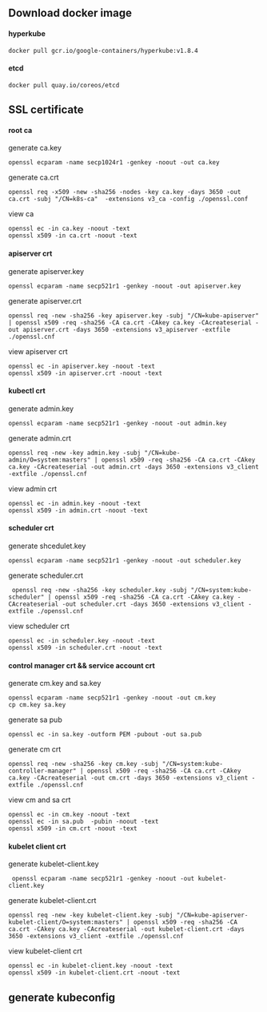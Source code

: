## Download docker image

#### hyperkube

```
docker pull gcr.io/google-containers/hyperkube:v1.8.4
```

#### etcd

```
docker pull quay.io/coreos/etcd
```


## SSL certificate


#### root ca
generate ca.key
```
openssl ecparam -name secp1024r1 -genkey -noout -out ca.key
```
generate ca.crt

```
openssl req -x509 -new -sha256 -nodes -key ca.key -days 3650 -out ca.crt -subj "/CN=k8s-ca"  -extensions v3_ca -config ./openssl.conf
```

view ca
```
openssl ec -in ca.key -noout -text
openssl x509 -in ca.crt -noout -text
```


#### apiserver crt
generate apiserver.key
```
openssl ecparam -name secp521r1 -genkey -noout -out apiserver.key
```

generate apiserver.crt
```
openssl req -new -sha256 -key apiserver.key -subj "/CN=kube-apiserver" | openssl x509 -req -sha256 -CA ca.crt -CAkey ca.key -CAcreateserial -out apiserver.crt -days 3650 -extensions v3_apiserver -extfile ./openssl.cnf
```

view apiserver crt
```
openssl ec -in apiserver.key -noout -text
openssl x509 -in apiserver.crt -noout -text
```
#### kubectl crt
generate admin.key
```
openssl ecparam -name secp521r1 -genkey -noout -out admin.key
```

generate admin.crt
```
openssl req -new -key admin.key -subj "/CN=kube-admin/O=system:masters" | openssl x509 -req -sha256 -CA ca.crt -CAkey ca.key -CAcreateserial -out admin.crt -days 3650 -extensions v3_client -extfile ./openssl.cnf
```

view admin crt
```
openssl ec -in admin.key -noout -text
openssl x509 -in admin.crt -noout -text
```

#### scheduler crt

generate shcedulet.key

```
openssl ecparam -name secp521r1 -genkey -noout -out scheduler.key
```

generate scheduler.crt

```
 openssl req -new -sha256 -key scheduler.key -subj "/CN=system:kube-scheduler" | openssl x509 -req -sha256 -CA ca.crt -CAkey ca.key -CAcreateserial -out scheduler.crt -days 3650 -extensions v3_client -extfile ./openssl.cnf
```

view scheduler crt
```
openssl ec -in scheduler.key -noout -text
openssl x509 -in scheduler.crt -noout -text
```

#### control manager crt && service account crt
generate cm.key and sa.key

```
openssl ecparam -name secp521r1 -genkey -noout -out cm.key
cp cm.key sa.key
```

generate sa pub
```
openssl ec -in sa.key -outform PEM -pubout -out sa.pub
```

generate cm crt

```
openssl req -new -sha256 -key cm.key -subj "/CN=system:kube-controller-manager" | openssl x509 -req -sha256 -CA ca.crt -CAkey ca.key -CAcreateserial -out cm.crt -days 3650 -extensions v3_client -extfile ./openssl.cnf

```

view cm and sa crt

```
openssl ec -in cm.key -noout -text
openssl ec -in sa.pub  -pubin -noout -text
openssl x509 -in cm.crt -noout -text
```

#### kubelet client crt

generate kubelet-client.key
```
 openssl ecparam -name secp521r1 -genkey -noout -out kubelet-client.key
```

generate kubelet-client.crt
```
openssl req -new -key kubelet-client.key -subj "/CN=kube-apiserver-kubelet-client/O=system:masters" | openssl x509 -req -sha256 -CA ca.crt -CAkey ca.key -CAcreateserial -out kubelet-client.crt -days 3650 -extensions v3_client -extfile ./openssl.cnf
```

view kubelet-client crt 
```
openssl ec -in kubelet-client.key -noout -text
openssl x509 -in kubelet-client.crt -noout -text
```

## generate kubeconfig